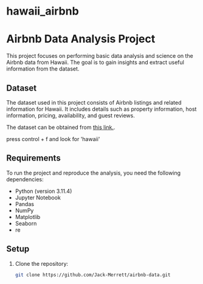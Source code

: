 # hawaii_airbnb
# Airbnb Data Analysis Project

This project focuses on performing basic data analysis and science on the Airbnb data from Hawaii. The goal is to gain insights and extract useful information from the dataset.

## Dataset

The dataset used in this project consists of Airbnb listings and related information for Hawaii. It includes details such as property information, host information, pricing, availability, and guest reviews.

The dataset can be obtained from [this link.](http://insideairbnb.com/get-the-data/).

press control + f and look for 'hawaii'

## Requirements

To run the project and reproduce the analysis, you need the following dependencies:

- Python (version 3.11.4)
- Jupyter Notebook
- Pandas
- NumPy
- Matplotlib
- Seaborn
- re

## Setup

1. Clone the repository:

   ```bash
   git clone https://github.com/Jack-Merrett/airbnb-data.git
